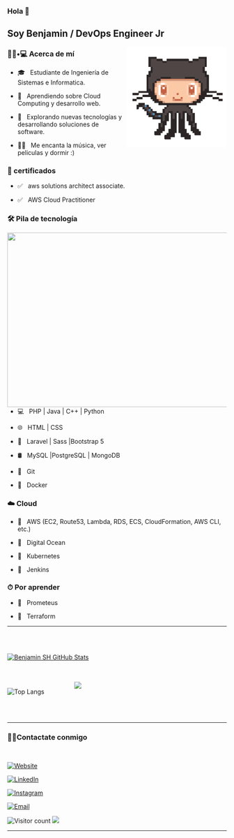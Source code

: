 ### Hola 👋<h2> Soy Benjamin / DevOps Engineer Jr</h2>

<img align='right' src="https://raw.githubusercontent.com/iCharlesZ/FigureBed/master/img/octocat.gif" width="230">

<h3> 👨🏻•💻 Acerca de mí </h3>


- 🎓 &nbsp; Estudiante de Ingeniería de Sistemas e Informatica.

- 🌱 &nbsp; Aprendiendo sobre Cloud Computing y desarrollo web.

- 🤔 &nbsp; Explorando nuevas tecnologías y desarrollando soluciones de software.

- 🙋‍♂️ &nbsp; Me encanta la música, ver peliculas y dormir :)


<h3> 📜 certificados </h3>

- ✅ &nbsp; aws solutions architect associate.

- ✅ &nbsp; AWS  Cloud Practitioner


<h3>🛠 Pila de tecnología</h3>

<img align='right' src="https://www.contrastsecurity.com/hs-fs/hubfs/images/DevOps%20Solutions/devops-old-way.gif?width=1322&name=devops-old-way.gif" height="400" width="600">

- 💻 &nbsp; PHP | Java | C++ | Python 

- 🌐 &nbsp; HTML | CSS 

- 🔧 &nbsp;   Laravel | Sass |Bootstrap 5

- 🛢 &nbsp; MySQL |PostgreSQL | MongoDB

- 🔧 &nbsp; Git 

- 🐳 &nbsp; Docker


<h3>☁️ Cloud </h3>

- 🔧 &nbsp; AWS (EC2, Route53, Lambda, RDS, ECS, CloudFormation, AWS CLI, etc.) 

- 🔧 &nbsp; Digital Ocean

- 🔧 &nbsp; Kubernetes

- 🔧 &nbsp; Jenkins

<h3>⏱ Por aprender</h3>

- 🔧 &nbsp; Prometeus

- 🔧 &nbsp; Terraform
<hr>


<br/><br/>

[![Benjamin SH GitHub Stats](https://github-readme-stats.vercel.app/api?username=benjaminsucasaire&show_icons=true)](https://github.com/benjaminsucasaire)

<br/>

<br/>

<img src="https://media.giphy.com/media/M9gbBd9nbDrOTu1Mqx/giphy.gif" width="350" align='right'>

![Top Langs](https://github-readme-stats.vercel.app/api/top-langs/?username=benjaminsucasaire&show_icons=true)

<br><br>



<hr>



<h3> 🤝🏻Contactate conmigo </h3>

<br>



<p align="center">

<a href="https://benjaminsucasaire.github.io/portafolio-web-benjaminsh/"><img alt="Website" src="https://img.shields.io/badge/benjamin.sistemascloudcyb.ml-black?style=flat-square&logo=google-chrome"></a>

<a href="https://www.linkedin.com/in/benjamin-abel-sucasaire-huamani-719624182/"><img alt="LinkedIn" src="https://img.shields.io/badge/LinkedIn-Benjamin%20Abel%20Sucasaire-blue?style=flat-square&logo=linkedin"></a>

<a href="https://www.instagram.com/benjamin_abue/"><img alt="Instagram" src="https://img.shields.io/badge/Instagram-benjamin_abue-black?style=flat-square&logo=instagram"></a>

<a href="mailto:benjaminsucasaire@gmail.com"><img alt="Email" src="https://img.shields.io/badge/Email-benjaminsucasaire@gmail.com-blue?style=flat-square&logo=gmail"></a>

</p>





![Visitor count](https://visitor-badge.laobi.icu/badge?page_id=benjaminsucasaire.benjaminsucasaire)   <img src="https://media.giphy.com/media/dxn6fRlTIShoeBr69N/giphy.gif" width="40">




<hr>



